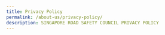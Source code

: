 ```yaml
---
title: Privacy Policy
permalink: /about-us/privacy-policy/
description: SINGAPORE ROAD SAFETY COUNCIL PRIVACY POLICY
---
```


